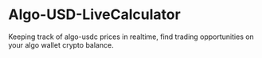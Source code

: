 # Algo-USD-LiveCalculator

Keeping track of algo-usdc prices in realtime,
find trading opportunities on your algo wallet crypto balance.

